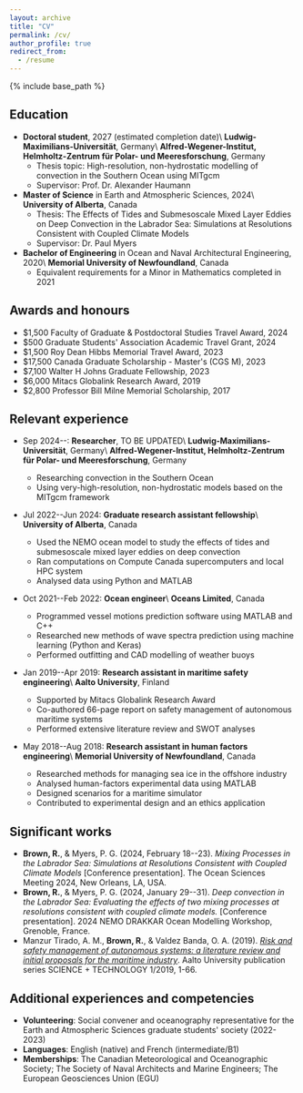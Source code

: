 ```yaml
---
layout: archive
title: "CV"
permalink: /cv/
author_profile: true
redirect_from:
  - /resume
---
```


{% include base_path %}

Education
------
* **Doctoral student**, 2027 (estimated completion date)\\
  **Ludwig-Maximilians-Universität**, Germany\\
  **Alfred-Wegener-Institut, Helmholtz-Zentrum für Polar- und Meeresforschung**, Germany
  * Thesis topic: High-resolution, non-hydrostatic modelling of convection in the Southern Ocean using MITgcm
  * Supervisor: Prof. Dr. Alexander Haumann
* **Master of Science** in Earth and Atmospheric Sciences, 2024\\
  **University of Alberta**, Canada
  * Thesis: The Effects of Tides and Submesoscale Mixed Layer Eddies on Deep Convection in the Labrador Sea: Simulations at Resolutions Consistent with Coupled Climate Models
  * Supervisor: Dr. Paul Myers
* **Bachelor of Engineering** in Ocean and Naval Architectural Engineering, 2020\\
  **Memorial University of Newfoundland**, Canada
  * Equivalent requirements for a Minor in Mathematics completed in 2021

Awards and honours
------
* $1,500 Faculty of Graduate & Postdoctoral Studies Travel Award, 2024
* $500 Graduate Students' Association Academic Travel Grant, 2024
* $1,500 Roy Dean Hibbs Memorial Travel Award, 2023
* $17,500 Canada Graduate Scholarship - Master's (CGS M), 2023
* $7,100 Walter H Johns Graduate Fellowship, 2023
* $6,000 Mitacs Globalink Research Award, 2019
* $2,800 Professor Bill Milne Memorial Scholarship, 2017

Relevant experience
------
* Sep 2024--: **Researcher**, TO BE UPDATED\\
  **Ludwig-Maximilians-Universität**, Germany\\
  **Alfred-Wegener-Institut, Helmholtz-Zentrum für Polar- und Meeresforschung**, Germany
  * Researching convection in the Southern Ocean
  * Using very-high-resolution, non-hydrostatic models based on the MITgcm framework

* Jul 2022--Jun 2024: **Graduate research assistant fellowship**\\
  **University of Alberta**, Canada
  * Used the NEMO ocean model to study the effects of tides and submesoscale mixed layer eddies on deep convection
  * Ran computations on Compute Canada supercomputers and local HPC system
  * Analysed data using Python and MATLAB

* Oct 2021--Feb 2022: **Ocean engineer**\\
  **Oceans Limited**, Canada
  * Programmed vessel motions prediction software using MATLAB and C++
  * Researched new methods of wave spectra prediction using machine learning (Python and Keras)
  * Performed outfitting and CAD modelling of weather buoys

* Jan 2019--Apr 2019: **Research assistant in maritime safety engineering**\\
  **Aalto University**, Finland
  * Supported by Mitacs Globalink Research Award
  * Co-authored 66-page report on safety management of autonomous maritime systems
  * Performed extensive literature review and SWOT analyses

* May 2018--Aug 2018: **Research assistant in human factors engineering**\\
  **Memorial University of Newfoundland**, Canada
  * Researched methods for managing sea ice in the offshore industry
  * Analysed human-factors experimental data using MATLAB
  * Designed scenarios for a maritime simulator
  * Contributed to experimental design and an ethics application

Significant works
------
* **Brown, R.**, & Myers, P. G. (2024, February 18--23). *Mixing Processes in the Labrador Sea: Simulations at Resolutions Consistent with Coupled Climate Models* [Conference presentation]. The Ocean Sciences Meeting 2024, New Orleans, LA, USA.
* **Brown, R.**, & Myers, P. G. (2024, January 29--31). *Deep convection in the Labrador Sea: Evaluating the effects of two mixing processes at resolutions consistent with coupled climate models.* [Conference presentation]. 2024 NEMO DRAKKAR Ocean Modelling Workshop, Grenoble, France. 
* Manzur Tirado, A. M., **Brown, R.**, & Valdez Banda, O. A. (2019). [*Risk and safety management of autonomous systems: a literature review and initial proposals for the maritime industry*](http://urn.fi/URN:ISBN:978-952-60-8499-2). Aalto University publication series SCIENCE + TECHNOLOGY 1/2019, 1-66.

Additional experiences and competencies
------
* **Volunteering**: Social convener and oceanography representative for the Earth and Atmospheric
Sciences graduate students' society (2022-2023)
* **Languages**: English (native) and French (intermediate/B1)
* **Memberships**: The Canadian Meteorological and Oceanographic Society; The Society of Naval Architects and Marine Engineers; The European Geosciences Union (EGU)
